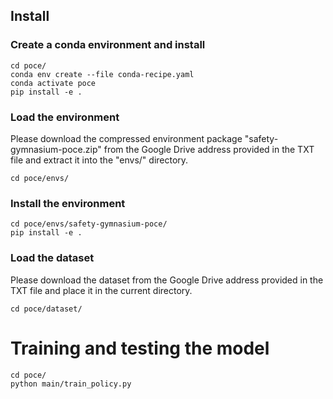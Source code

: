## Install
### Create a conda environment and install
```
cd poce/
conda env create --file conda-recipe.yaml
conda activate poce
pip install -e .
```
### Load the environment 
Please download the compressed environment package "safety-gymnasium-poce.zip" from the Google Drive address provided in the TXT file and extract it into the "envs/" directory.
```
cd poce/envs/
```

### Install the environment 
```
cd poce/envs/safety-gymnasium-poce/
pip install -e .
```

### Load the dataset
Please download the dataset from the Google Drive address provided in the TXT file and place it in the current directory.
```
cd poce/dataset/
```
# Training and testing the model
```
cd poce/
python main/train_policy.py
```

